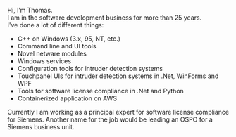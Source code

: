 Hi, I’m Thomas.  
I am in the software development business for more than 25 years.  
I've done a lot of different things: 
* C++ on Windows (3.x, 95, NT, etc.)
* Command line and UI tools
* Novel netware modules
* Windows services
* Configuration tools for intruder detection systems
* Touchpanel UIs for intruder detection systems in .Net, WinForms and WPF
* Tools for software license compliance in .Net and Python
* Containerized application on AWS

Currently I am working as a principal expert for software license compliance
for Siemens. Another name for the job would be leading an OSPO for a Siemens business unit.
